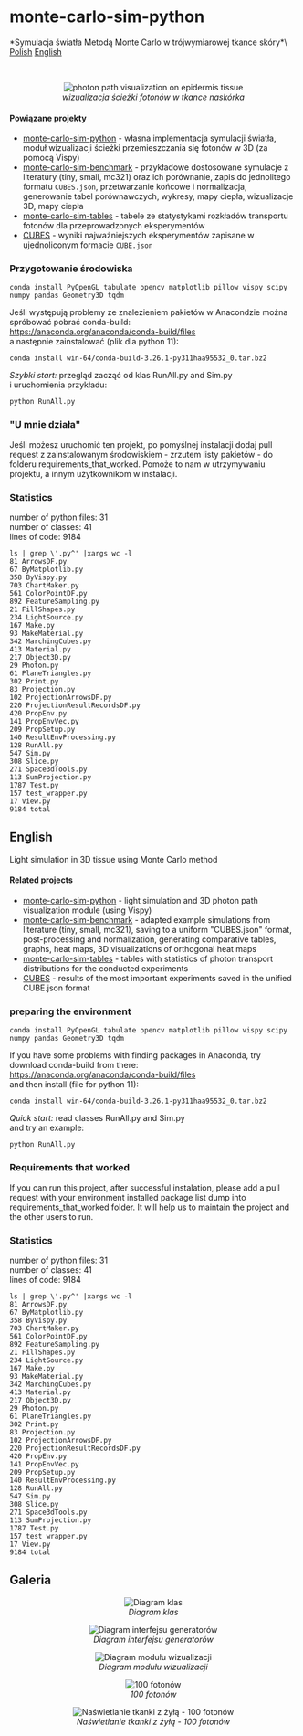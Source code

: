 <p align="center">
<h1>monte-carlo-sim-python</h1>
*Symulacja światła Metodą Monte Carlo w trójwymiarowej tkance skóry*\
<a href="./README.md">Polish<a/>
<a href="./readme_eng.md">English<a/>
</p><br/>

<p align="center"><img src="readme_img/readme_img.jpg" alt="photon path visualization on epidermis tissue" align="center"><br/>
<i>wizualizacja ścieżki fotonów w tkance naskórka</i><br/>

#### Powiązane projekty
- [monte-carlo-sim-python](https://github.com/Mateuszq28/monte-carlo-sim-python) - własna implementacja symulacji światła, moduł wizualizacji ścieżki przemieszczania się fotonów w 3D (za pomocą Vispy)
- [monte-carlo-sim-benchmark](https://github.com/Mateuszq28/monte-carlo-sim-benchmark) - przykładowe dostosowane symulacje z literatury (tiny, small, mc321) oraz ich porównanie, zapis do jednolitego formatu `CUBES.json`, przetwarzanie końcowe i normalizacja, generowanie tabel porównawczych, wykresy, mapy ciepła, wizualizacje 3D, mapy ciepła
- [monte-carlo-sim-tables](https://github.com/Mateuszq28/monte-carlo-sim-tables) - tabele ze statystykami rozkładów transportu fotonów dla przeprowadzonych eksperymentów
- [CUBES](https://1drv.ms/f/c/7871da7edeb06dcc/Ei70d6guE4lBgMsf6FgGbJsBUcYmqrgZFZZxBHvQeMgqBQ) - wyniki najważniejszych eksperymentów zapisane w ujednoliconym formacie `CUBE.json`

### Przygotowanie środowiska

```shell
conda install PyOpenGL tabulate opencv matplotlib pillow vispy scipy numpy pandas Geometry3D tqdm
```

Jeśli występują problemy ze znalezieniem pakietów w Anacondzie można spróbować pobrać conda-build: \
https://anaconda.org/anaconda/conda-build/files \
a następnie zainstalować (plik dla python 11):

```shell
conda install win-64/conda-build-3.26.1-py311haa95532_0.tar.bz2
```

*Szybki start:* przegląd zacząć od klas RunAll.py and Sim.py \
i uruchomienia przykładu:

```shell
python RunAll.py
```

### "U mnie działa"
Jeśli możesz uruchomić ten projekt, po pomyślnej instalacji dodaj pull request z zainstalowanym środowiskiem - zrzutem listy pakietów - do folderu requirements_that_worked. Pomoże to nam w utrzymywaniu projektu, a innym użytkownikom w instalacji.

### Statistics
number of python files: 31</br>
number of classes: 41</br>
lines of code: 9184</br>

```shell
ls | grep \'.py^' |xargs wc -l
81 ArrowsDF.py
67 ByMatplotlib.py
358 ByVispy.py
703 ChartMaker.py
561 ColorPointDF.py
892 FeatureSampling.py
21 FillShapes.py
234 LightSource.py
167 Make.py
93 MakeMaterial.py
342 MarchingCubes.py
413 Material.py
217 Object3D.py
29 Photon.py
61 PlaneTriangles.py
302 Print.py
83 Projection.py
102 ProjectionArrowsDF.py
220 ProjectionResultRecordsDF.py
420 PropEnv.py
141 PropEnvVec.py
209 PropSetup.py
140 ResultEnvProcessing.py
128 RunAll.py
547 Sim.py
308 Slice.py
271 Space3dTools.py
113 SumProjection.py
1787 Test.py
157 test_wrapper.py
17 View.py
9184 total
```

## English
<span id="english_lang"></span>

Light simulation in 3D tissue using Monte Carlo method

#### Related projects
- [monte-carlo-sim-python](https://github.com/Mateuszq28/monte-carlo-sim-python) - light simulation and 3D photon path visualization module (using Vispy)
- [monte-carlo-sim-benchmark](https://github.com/Mateuszq28/monte-carlo-sim-benchmark) - adapted example simulations from literature (tiny, small, mc321), saving to a uniform "CUBES.json" format, post-processing and normalization, generating comparative tables, graphs, heat maps, 3D visualizations of orthogonal heat maps
- [monte-carlo-sim-tables](https://github.com/Mateuszq28/monte-carlo-sim-tables) - tables with statistics of photon transport distributions for the conducted experiments
- [CUBES](https://1drv.ms/f/c/7871da7edeb06dcc/Ei70d6guE4lBgMsf6FgGbJsBUcYmqrgZFZZxBHvQeMgqBQ) - results of the most important experiments saved in the unified CUBE.json format

### preparing the environment

```shell
conda install PyOpenGL tabulate opencv matplotlib pillow vispy scipy numpy pandas Geometry3D tqdm
```

If you have some problems with finding packages in Anaconda, try download conda-build from there: \
https://anaconda.org/anaconda/conda-build/files \
and then install (file for python 11):

```shell
conda install win-64/conda-build-3.26.1-py311haa95532_0.tar.bz2
```

*Quick start:* read classes RunAll.py and Sim.py \
and try an example:

```shell
python RunAll.py
```

### Requirements that worked
If you can run this project, after successful instalation, please add a pull request with your environment installed package list dump into requirements_that_worked folder. It will help us to maintain the project and the other users to run.

### Statistics
number of python files: 31</br>
number of classes: 41</br>
lines of code: 9184</br>

```shell
ls | grep \'.py^' |xargs wc -l
81 ArrowsDF.py
67 ByMatplotlib.py
358 ByVispy.py
703 ChartMaker.py
561 ColorPointDF.py
892 FeatureSampling.py
21 FillShapes.py
234 LightSource.py
167 Make.py
93 MakeMaterial.py
342 MarchingCubes.py
413 Material.py
217 Object3D.py
29 Photon.py
61 PlaneTriangles.py
302 Print.py
83 Projection.py
102 ProjectionArrowsDF.py
220 ProjectionResultRecordsDF.py
420 PropEnv.py
141 PropEnvVec.py
209 PropSetup.py
140 ResultEnvProcessing.py
128 RunAll.py
547 Sim.py
308 Slice.py
271 Space3dTools.py
113 SumProjection.py
1787 Test.py
157 test_wrapper.py
17 View.py
9184 total
```

## Galeria

<p align="center"><img src="readme_img/diagram-drawio-sim.jpg" alt="Diagram klas" align="center"><br/>
<i>Diagram klas</i><br/>

<p align="center"><img src="readme_img/diagram-generatory.jpg" alt="Diagram interfejsu generatorów" align="center"><br/>
<i>Diagram interfejsu generatorów</i><br/>

<p align="center"><img src="readme_img/diagram-wizualizacja.jpg" alt="Diagram modułu wizualizacji" align="center"><br/>
<i>Diagram modułu wizualizacji</i><br/>

<p align="center"><img src="readme_img/photon_register_100.png" alt="100 fotonów" align="center"><br/>
<i>100 fotonów</i><br/>

<p align="center"><img src="readme_img/multilayer_photon_register_100.png" alt="Naświetlanie tkanki z żyłą - 100 fotonów" align="center"><br/>
<i>Naświetlanie tkanki z żyłą - 100 fotonów</i><br/>
